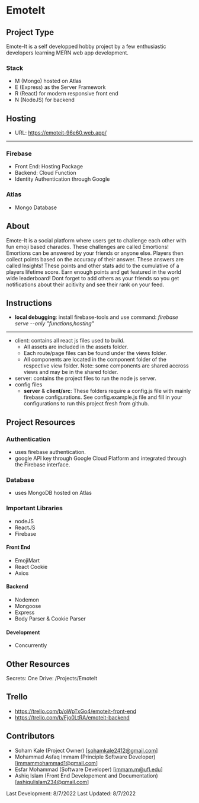 # EmoteIt

## Project Type

Emote-It is a self developped hobby project by a few enthusiastic developers learning MERN web app development.

### Stack

- M (Mongo) hosted on Atlas
- E (Express) as the Server Framework
- R (React) for modern responsive front end
- N (NodeJS) for backend

## Hosting

- URL: https://emoteit-96e60.web.app/
---

### Firebase
- Front End: Hosting Package
- Backend: Cloud Function
- Identity Authentication through Google

### Atlas
- Mongo Database


## About

Emote-It is a social platform where users get to challenge each other with fun emoji based charades. These challenges
are called Emortions! Emortions can be answered by your friends or anyone else. Players then collect points based on the
accuracy of their answer. These answers are called Insights! These points and other stats add to the cumulative of a
players lifetime score. Earn enough points and get featured in the world wide leaderboard! Dont forget to add others as
your friends so you get notifications about their acitivity and see their rank on your feed.

## Instructions
- **local debugging**: install firebase-tools and use command: _firebase serve --only "functions,hosting"_
---
- client: contains all react js files used to build.
    - All assets are included in the assets folder.
    - Each route/page files can be found under the views folder.
    - All components are located in the component folder of the respective view folder. Note: some components are
      shared accross views and may be in the shared folder.
- server: contains the project files to run the node js server.
- config files
  - **server** & **client/src**: These folders require a config.js file with mainly firebase configurations. See config.example.js file and fill in your 
  configurations to run this project fresh from github.

## Project Resources

### Authentication
- uses firebase authentication.
- google API key through Google Cloud Platform and integrated through the Firebase interface.

### Database
- uses MongoDB hosted on Atlas

### Important Libraries

- nodeJS
- ReactJS
- Firebase

#### Front End

- EmojiMart
- React Cookie
- Axios

#### Backend

- Nodemon
- Mongoose
- Express
- Body Parser & Cookie Parser

#### Development

- Concurrently

## Other Resources
Secrets: One Drive: /Projects/EmoteIt

## Trello
- https://trello.com/b/oWpTxGo4/emoteit-front-end
- https://trello.com/b/Fjo0LtRA/emoteit-backend


## Contributors
- Soham Kale (Project Owner)   [sohamkale2412@gmail.com]
- Mohammad Asfaq Immam (Principle Software Developer)   [immammohammad1@gmail.com]
- Esfar Mohammad (Software Developer)   [immam.m@ufl.edu]
- Ashiq Islam (Front End Developement and Documentation)   [ashiqulislam234@gmail.com]


Last Development: 8/7/2022
Last Updated: 8/7/2022
